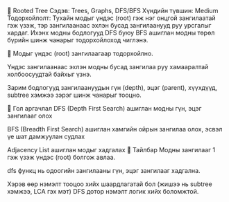 🌳 Rooted Tree
Сэдэв: Trees, Graphs, DFS/BFS
Хүндийн түвшин: Medium
Тодорхойлолт:
Тухайн модыг үндэс (root) гэж нэг онцгой зангилаатай гэж үзэж, тэр зангилаанаас эхлэн бусад зангилаанууд руу урсгалыг хардаг. Ихэнх модны бодлогууд DFS буюу BFS ашиглан модны төрөл бүрийн шинж чанарыг тодорхойлоход чиглэнэ.

📄 
Модыг үндэс (root) зангилаагаар тодорхойлно.

Үндэс зангилаанаас эхлэн модны бусад зангилаа руу хамааралтай холбоосуудтай байхыг үзнэ.

Зарим бодлогууд зангилаануудын гүн (depth), эцэг (parent), хүүхдүүд, subtree хэмжээ зэрэг шинж чанарыг тооцно.

🧠 Гол аргачлал
DFS (Depth First Search) ашиглан модны гүн, эцэг зангилааг олох

BFS (Breadth First Search) ашиглан хамгийн ойрын зангилаа олох, эсвэл үе шат дамжуулан судлах

Adjacency List ашиглан модыг хадгалах
📌 Тайлбар
Модны зангилааг 1 гэж үзэж үндэс (root) болгож авлаа.

dfs функц нь одоогийн зангилааны гүн, эцэг зангилааг хадгална.

Хэрэв өөр нэмэлт тооцоо хийх шаардлагатай бол (жишээ нь subtree хэмжээ, LCA гэх мэт) DFS дотор нэмэлт логик хийх боломжтой.
